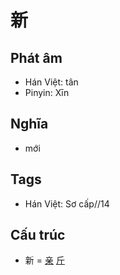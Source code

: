 # 新

## Phát âm
* Hán Việt: tân
* Pinyin: Xīn

## Nghĩa
* mới

## Tags
* Hán Việt: Sơ cấp//14

## Cấu trúc
* 新 = [亲](亲.md) [斤](斤.md)

<script>window.HANZI_FIELD='新';</script>